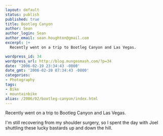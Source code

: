 ```yaml
---
layout: default
status: publish
published: true
title: Bootleg Canyon
author: Sean
author_login: Sean
author_email: sean.houghton@gmail.com
excerpt: |+
  Recently went on a trip to Bootleg Canyon and Las Vegas.

wordpress_id: 34
wordpress_url: http://blog.mungosmash.com/?p=34
date: '2006-02-19 23:34:43 -0800'
date_gmt: '2006-02-20 07:34:43 -0800'
categories:
- Photography
tags:
- Bike
- mountainbike
alias: /2006/02/bootleg-canyon/index.html
---
```

Recently went on a trip to Bootleg Canyon and Las Vegas.

<a id="more"></a><a id="more-34"></a>

I'm still recovering from my shoulder surgery, so I spent the day with Joel shuttling these lucky bastards up and down the hill.


